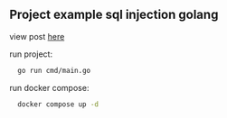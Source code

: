 ## Project example sql injection golang

view post  [here](https://wiliamvj.com/posts/evitando-sql-injection-com-golang)

run project:
```bash
  go run cmd/main.go
```

run docker compose:
```bash
  docker compose up -d
```
